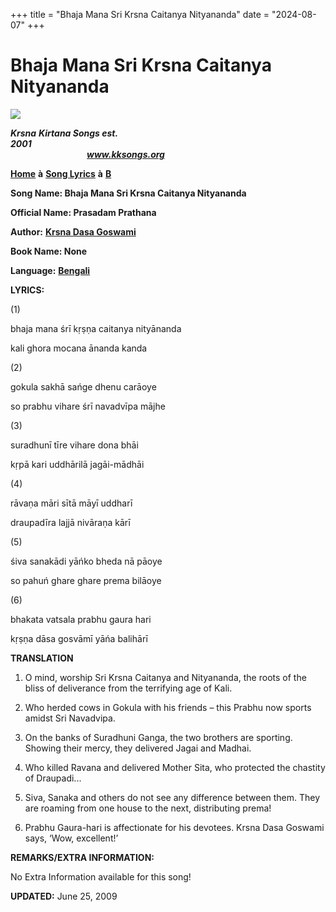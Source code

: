+++
title = "Bhaja Mana Sri Krsna Caitanya Nityananda"
date = "2024-08-07"
+++

# Bhaja Mana Sri Krsna Caitanya Nityananda
[**![](http://kksongs.org/image_files/image002.jpg)**](http://kksongs.org/)

**_Krsna_** **_Kirtana Songs est. 2001_**                                                                                                                                                      **_www.kksongs.org_**

[**Home**](http://kksongs.org/) **à** [**Song Lyrics**](http://kksongs.org/lyrics.html) **à** [**B**](http://kksongs.org/songs/song_b.html)

**Song Name: Bhaja Mana Sri Krsna Caitanya Nityananda**

**Official Name: Prasadam Prathana**

**Author:** [**Krsna Dasa Goswami**](http://kksongs.org/authors/list/krsnadasagoswami.html)

**Book Name: None**

**Language:** [**Bengali**](http://kksongs.org/language/list/bengali.html)

**LYRICS:**

(1)

bhaja mana śrī kṛṣṇa caitanya nityānanda

kali ghora mocana ānanda kanda

(2)

gokula sakhā sańge dhenu carāoye

so prabhu vihare śrī navadvīpa mājhe

(3)

suradhunī tīre vihare dona bhāi

kṛpā kari uddhārilā jagāi-mādhāi

(4)

rāvaṇa māri sītā māyī uddharī

draupadīra lajjā nivāraṇa kārī

(5)

śiva sanakādi yāńko bheda nā pāoye

so pahuń ghare ghare prema bilāoye

(6)

bhakata vatsala prabhu gaura hari

kṛṣṇa dāsa gosvāmī yāńa balihārī

**TRANSLATION**

1) O mind, worship Sri Krsna Caitanya and Nityananda, the roots of the bliss of deliverance from the terrifying age of Kali.

2) Who herded cows in Gokula with his friends – this Prabhu now sports amidst Sri Navadvipa.

3) On the banks of Suradhuni Ganga, the two brothers are sporting. Showing their mercy, they delivered Jagai and Madhai.

4) Who killed Ravana and delivered Mother Sita, who protected the chastity of Draupadi...

5) Siva, Sanaka and others do not see any difference between them. They are roaming from one house to the next, distributing prema!

6) Prabhu Gaura-hari is affectionate for his devotees. Krsna Dasa Goswami says, ‘Wow, excellent!’

**REMARKS/EXTRA INFORMATION:**

No Extra Information available for this song!

**UPDATED:** June 25, 2009
